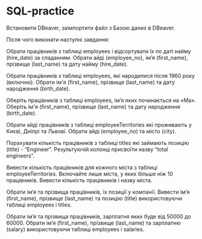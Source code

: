 # SQL-practice
Встановити DBeaver, заімпортити файл з Базою даних в DBeaver.

Після чого виконати наступні завдання:

Обрати працівників з таблиці employees і відсортувати їх по даті найму (hire_date) за спаданням. Обрати айді (employee_no), ім’я (first_name), прізвище (last_name) та дату найму (hire_date).

Обрати працівників з таблиці employees, які народилися після 1960 року (включно). Обрати ім'я (first_name), прізвище (last_name) та дату народження (birth_date).

Оберіть працівників з таблиці employees, ім’я яких починається на «Ma». Оберіть ім'я (first_name), прізвище (last_name) та дату народження (birth_date).

Обрати айді працівників з таблиці employeeTerritories які проживають у Києві, Дніпрі та Львові. Обрати айді (employee_no) та місто (city).

Порахувати кількість працівників з таблиці titles які займають позицію (title) - “Engineer”. Результуючій колонці присвоїти назву “total engineers”.

Вивести кількість працівників для кожного міста з таблиці employeeTerritories. Включайте лише міста, у яких більше ніж 10 працівників. Вивести кількість працівників і назву міста.

Обрати ім’я та прізвища працівників, їх позиції у компанії. Вивести ім’я (first_name), прізвище (last_name) та позицію (title) використовуючи таблиці employees і titles.

Обрати ім’я та прізвища працівників, зарплатня яких буде від 50000 до 60000. Обрати ім’я (first_name), прізвище (last_name) та зарплатню (salary) використовуючи таблиці employees і salaries.
